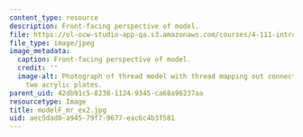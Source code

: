 ```yaml
---
content_type: resource
description: Front-facing perspective of model.
file: https://ol-ocw-studio-app-qa.s3.amazonaws.com/courses/4-111-introduction-to-architecture-environmental-design-spring-2014/aec5dad0a94579f79677eac6c4b3f581_modelF_mr_ex2.jpg
file_type: image/jpeg
image_metadata:
  caption: Front-facing perspective of model.
  credit: ''
  image-alt: Photograph of thread model with thread mapping out connections between
    two acrylic plates.
parent_uid: 42db91c5-8238-1124-9345-ca68a96237aa
resourcetype: Image
title: modelF_mr_ex2.jpg
uid: aec5dad0-a945-79f7-9677-eac6c4b3f581
---
```

